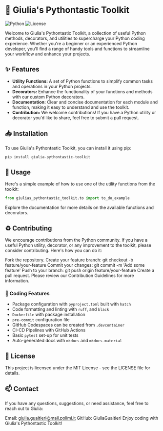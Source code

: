 # 🎈 Giulia's Pythontastic Toolkit

![Python](https://img.shields.io/badge/Python-3.x-blue.svg)
![License](https://img.shields.io/badge/License-MIT-green.svg)

Welcome to Giulia's Pythontastic Toolkit, a collection of useful Python methods, decorators, and utilities to supercharge your Python coding experience. Whether you're a beginner or an experienced Python developer, you'll find a range of handy tools and functions to streamline your workflow and enhance your projects.

## ✨ Features

- **Utility Functions:** A set of Python functions to simplify common tasks and operations in your Python projects.
- **Decorators:** Enhance the functionality of your functions and methods with our custom Python decorators.
- **Documentation:** Clear and concise documentation for each module and function, making it easy to understand and use the toolkit.
- **Contribution:** We welcome contributions! If you have a Python utility or decorator you'd like to share, feel free to submit a pull request.

## 📥 Installation

To use Giulia's Pythontastic Toolkit, you can install it using pip:

```bash
pip install giulia-pythontastic-toolkit
```

## 🚀 Usage
Here's a simple example of how to use one of the utility functions from the toolkit:

```python
from giulias_pythontastic_toolkit.to import to_do_example
```
Explore the documentation for more details on the available functions and decorators.

## ♻️ Contributing
We encourage contributions from the Python community. If you have a useful Python utility, decorator, or any improvement to the toolkit, please consider contributing. Here's how you can do it:

Fork the repository.
Create your feature branch: git checkout -b feature/your-feature
Commit your changes: git commit -m 'Add some feature'
Push to your branch: git push origin feature/your-feature
Create a pull request.
Please review our Contribution Guidelines for more information.

### 🌟 Coding Features

* Package configuration with `pyproject.toml` built with `hatch`
* Code formatting and linting with `ruff`, and `black`
* `Dockerfile` with package installation
* `pre-commit` configuration file
* GitHub Codespaces can be created from `.devcontainer`
* CI-CD Pipelines with GitHub Actions
* Basic `pytest` set-up for unit tests
* Auto-generated docs with `mkdocs` and `mkdocs-material`

## 🔖 License
This project is licensed under the MIT License - see the LICENSE file for details.

## 📫 Contact
If you have any questions, suggestions, or need assistance, feel free to reach out to Giulia:

Email: giulia.gualtieri@mail.polimi.it
GitHub: GiuliaGualtieri
Enjoy coding with Giulia's Pythontastic Toolkit!





